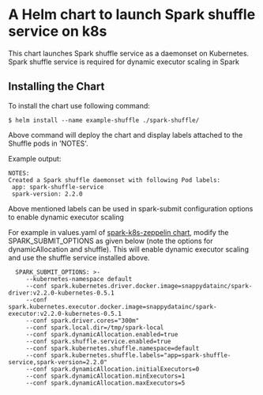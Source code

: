 # A Helm chart to launch Spark shuffle service on k8s

This chart launches Spark shuffle service as a daemonset on Kubernetes. Spark shuffle service is 
 required for dynamic executor scaling in Spark


## Installing the Chart

To install the chart use following command:

  ```
  $ helm install --name example-shuffle ./spark-shuffle/
  ```

Above command will deploy the chart and display labels attached to the Shuffle pods in 'NOTES'.

Example output:

  ```
  NOTES:
  Created a Spark shuffle daemonset with following Pod labels:
   app: spark-shuffle-service
   spark-version: 2.2.0

  ```
Above mentioned labels can be used in spark-submit configuration options to enable dynamic executor scaling
  
For example in values.yaml of [spark-k8s-zeppelin chart](https://github.com/SnappyDataInc/spark-on-k8s/tree/master/charts/spark-k8s-zeppelin-chart), modify the SPARK_SUBMIT_OPTIONS
 as given below (note the options for dynamicAllocation and shuffle). This will enable dynamic executor scaling and use the 
 shuffle service installed above.

```
  SPARK_SUBMIT_OPTIONS: >-
     --kubernetes-namespace default
     --conf spark.kubernetes.driver.docker.image=snappydatainc/spark-driver:v2.2.0-kubernetes-0.5.1
     --conf spark.kubernetes.executor.docker.image=snappydatainc/spark-executor:v2.2.0-kubernetes-0.5.1
     --conf spark.driver.cores="300m"
     --conf spark.local.dir=/tmp/spark-local
     --conf spark.dynamicAllocation.enabled=true
     --conf spark.shuffle.service.enabled=true
     --conf spark.kubernetes.shuffle.namespace=default
     --conf spark.kubernetes.shuffle.labels="app=spark-shuffle-service,spark-version=2.2.0"
     --conf spark.dynamicAllocation.initialExecutors=0
     --conf spark.dynamicAllocation.minExecutors=1
     --conf spark.dynamicAllocation.maxExecutors=5
```
  